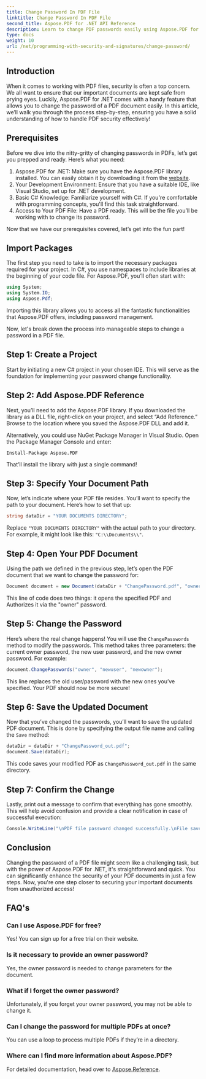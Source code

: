 ```yaml
---
title: Change Password In PDF File
linktitle: Change Password In PDF File
second_title: Aspose.PDF for .NET API Reference
description: Learn to change PDF passwords easily using Aspose.PDF for .NET. Our step-by-step guide walks you through the process securely.
type: docs
weight: 10
url: /net/programming-with-security-and-signatures/change-password/
---
```

## Introduction

When it comes to working with PDF files, security is often a top concern. We all want to ensure that our important documents are kept safe from prying eyes. Luckily, Aspose.PDF for .NET comes with a handy feature that allows you to change the password of a PDF document easily. In this article, we’ll walk you through the process step-by-step, ensuring you have a solid understanding of how to handle PDF security effectively!

## Prerequisites

Before we dive into the nitty-gritty of changing passwords in PDFs, let’s get you prepped and ready. Here’s what you need:

1. Aspose.PDF for .NET: Make sure you have the Aspose.PDF library installed. You can easily obtain it by downloading it from the [website](https://releases.aspose.com/pdf/net/).
2. Your Development Environment: Ensure that you have a suitable IDE, like Visual Studio, set up for .NET development.
3. Basic C# Knowledge: Familiarize yourself with C#. If you're comfortable with programming concepts, you'll find this task straightforward.
4. Access to Your PDF File: Have a PDF ready. This will be the file you’ll be working with to change its password.

Now that we have our prerequisites covered, let’s get into the fun part!

## Import Packages

The first step you need to take is to import the necessary packages required for your project. In C#, you use namespaces to include libraries at the beginning of your code file. For Aspose.PDF, you’ll often start with:

```csharp
using System;
using System.IO;
using Aspose.Pdf;
```

Importing this library allows you to access all the fantastic functionalities that Aspose.PDF offers, including password management. 

Now, let's break down the process into manageable steps to change a password in a PDF file. 

## Step 1: Create a Project

Start by initiating a new C# project in your chosen IDE. This will serve as the foundation for implementing your password change functionality.

## Step 2: Add Aspose.PDF Reference

Next, you’ll need to add the Aspose.PDF library. If you downloaded the library as a DLL file, right-click on your project, and select “Add Reference.” Browse to the location where you saved the Aspose.PDF DLL and add it.

Alternatively, you could use NuGet Package Manager in Visual Studio. Open the Package Manager Console and enter:

```
Install-Package Aspose.PDF
```

That’ll install the library with just a single command!

## Step 3: Specify Your Document Path

Now, let’s indicate where your PDF file resides. You’ll want to specify the path to your document. Here’s how to set that up:

```csharp
string dataDir = "YOUR DOCUMENTS DIRECTORY";
```

Replace `"YOUR DOCUMENTS DIRECTORY"` with the actual path to your directory. For example, it might look like this: `"C:\\Documents\\"`.

## Step 4: Open Your PDF Document

Using the path we defined in the previous step, let’s open the PDF document that we want to change the password for:

```csharp
Document document = new Document(dataDir + "ChangePassword.pdf", "owner");
```

This line of code does two things: it opens the specified PDF and Authorizes it via the "owner" password.

## Step 5: Change the Password

Here’s where the real change happens! You will use the `ChangePasswords` method to modify the passwords. This method takes three parameters: the current owner password, the new user password, and the new owner password. For example:

```csharp
document.ChangePasswords("owner", "newuser", "newowner");
```

This line replaces the old user/password with the new ones you’ve specified. Your PDF should now be more secure!

## Step 6: Save the Updated Document

Now that you’ve changed the passwords, you’ll want to save the updated PDF document. This is done by specifying the output file name and calling the `Save` method:

```csharp
dataDir = dataDir + "ChangePassword_out.pdf";
document.Save(dataDir);
```

This code saves your modified PDF as `ChangePassword_out.pdf` in the same directory.

## Step 7: Confirm the Change

Lastly, print out a message to confirm that everything has gone smoothly. This will help avoid confusion and provide a clear notification in case of successful execution:

```csharp
Console.WriteLine("\nPDF file password changed successfully.\nFile saved at " + dataDir);
```

## Conclusion

Changing the password of a PDF file might seem like a challenging task, but with the power of Aspose.PDF for .NET, it's straightforward and quick. You can significantly enhance the security of your PDF documents in just a few steps. Now, you're one step closer to securing your important documents from unauthorized access!

## FAQ's

### Can I use Aspose.PDF for free?
Yes! You can sign up for a free trial on their website.

### Is it necessary to provide an owner password?
Yes, the owner password is needed to change parameters for the document.

### What if I forget the owner password?
Unfortunately, if you forget your owner password, you may not be able to change it.

### Can I change the password for multiple PDFs at once?
You can use a loop to process multiple PDFs if they’re in a directory.

### Where can I find more information about Aspose.PDF?
For detailed documentation, head over to [Aspose.Reference](https://reference.aspose.com/pdf/net/).

